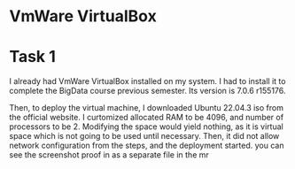# VmWare VirtualBox

# Task 1

I already had VmWare VirtualBox installed on my system. I had to install it to complete the BigData course previous semester. Its version is 7.0.6 r155176.

Then, to deploy the virtual machine, I downloaded Ubuntu 22.04.3 iso from the official website. I curtomized allocated RAM to be 4096, and number of processors to be 2. Modifying the space would yield nothing, as it is virtual space which is not going to be used until necessary. Then, it did not allow network configuration from the steps, and the deployment started. you can see the screenshot proof in as a separate file in the mr
